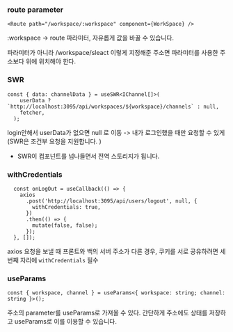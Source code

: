 ### route parameter

```react
<Route path="/workspace/:workspace" component={WorkSpace} />
```

:workspace -> route 파라미터, 자유롭게 값을 바꿀 수 있습니다. 

파라미터가 아니라 /workspace/sleact 이렇게 지정해준 주소면 파라미터를 사용한 주소보다 위에 위치해야 한다.



### SWR

```react
const { data: channelData } = useSWR<IChannel[]>(
    userData ? `http://localhost:3095/api/workspaces/${workspace}/channels` : null,
    fetcher,
  );
```

 login안해서 userData가 없으면 null 로 이동
 -> 내가 로그인했을 때만 요청할 수 있게 (SWR은 조건부 요청을 지원합니다. )

- SWR이 컴포넌트를 넘나들면서 전역 스토리지가 됩니다. 



### withCredentials

```react
  const onLogOut = useCallback(() => {
    axios
      .post('http://localhost:3095/api/users/logout', null, {
        withCredentials: true, 
      })
      .then(() => {
        mutate(false, false);
      });
  }, []);
```

axios 요청을 보낼 때 프론트와 백의 서버 주소가 다른 경우, 
쿠키를 서로 공유하려면 세번째 자리에 `withCredentials` 필수



### useParams

```react
const { workspace, channel } = useParams<{ workspace: string; channel: string }>();
```

 주소의 parameter를 useParams로 가져올 수 있다. 간단하게 주소에도 상태를 저장하고 useParams로 이를 이용할 수 있습니다. 